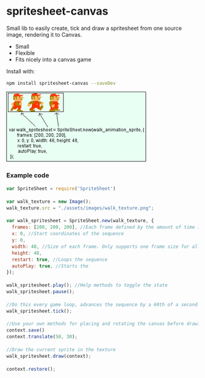 # spritesheet-canvas

  Small lib to easily create, tick and draw a spritesheet from one source image, rendering it to Canvas.
  
 * Small
 * Flexible
 * Fits nicely into a canvas game

Install with:
```bash
npm install spritesheet-canvas --saveDev
```
 
  ![alt tag](https://raw.githubusercontent.com/ErikLarsson82/SpriteSheet/master/docs/help.png)
  
  ### Example code
  ```javascript
  var SpriteSheet = require('SpriteSheet')
    
  var walk_texture = new Image();
  walk_texture.src = "./assets/images/walk_texture.png";

  var walk_spritesheet = SpriteSheet.new(walk_texture, {
    frames: [200, 200, 200], //Each frame defined by the amount of time it will be rendered before moving on
    x: 0, //Start coordinates of the sequence
    y: 0,
    width: 48, //Size of each frame. Only supports one frame size for all
    height: 48,
    restart: true, //Loops the sequence
    autoPlay: true, //Starts the 
  });

  walk_spritesheet.play(); //Help methods to toggle the state
  walk_spritesheet.pause();

  //Do this every game loop, advances the sequence by a 60th of a second by default. Will not advance if paused, so call this always and let the internal state dictate if the tick takes effect
  walk_spritesheet.tick();

  //Use your own methods for placing and rotating the canvas before drawing
  context.save()
  context.translate(50, 30);

  //Draw the current sprite in the texture
  walk_spritesheet.draw(context);

  context.restore();
```